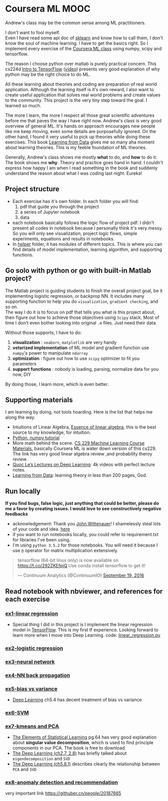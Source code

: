 # Coursera ML MOOC
Andrew's class may be the common sense among ML practitioners.  

I don't want to fool myself.  
Even I have read some api doc of [sklearn](http://scikit-learn.org/stable/modules/classes.html) and know how to call them, I don't know the soul of machine learning. I have to get the basics right. So I implement every exercise of the [Coursera ML class](https://www.coursera.org/learn/machine-learning/home/welcome) using numpy, scipy and tensorflow.  

The reason I choose python over matlab is purely practical concern. This cs224d [Intro to TensorFlow](http://cs224d.stanford.edu/lectures/CS224d-Lecture7.pdf) ([video](https://www.youtube.com/watch?v=L8Y2_Cq2X5s&index=7&list=PLmImxx8Char9Ig0ZHSyTqGsdhb9weEGam)) presents very good explanation of why python may be the right choice to do ML.  

All these learning about theories and coding are preparation of real world application. Although the learning itself is it's own reward, I also want to create useful application that solves real world problems and create values to the community. This project is the very tiny step toward the goal. I learned so much.  

The more I learn, the more I respect all those great scientific adventures before me that paves the way I have right now. Andrew's class is very good overview of general ML. It's hands on approach  encourages new people like me keep moving, even some details are purposefully ignored. On the other hand, I found it very useful to pick up theories while doing these exercises. This book [Learning from Data](http://amlbook.com/) gives me so many aha moment about learning theories. This is my feeble foundation of ML theories.

Generally, Andrew's class shows me mostly **what** to do, and **how** to do it. The book shows me **why**. Theory and practice goes hand in hand. I couldn't express how happy I am when I read something in the book and suddenly understand the reason about what I was coding last night. Eureka!

## Project structure
* Each exercise has it's own folder. In each folder you will find:
  1. pdf that guide you through the project
  2. a series of Jupyter notebook
  3. data
* each notebook basically follows the logic flow of project pdf. I didn't present all codes in notebook because I personally think it's very messy. So you will only see visualization, project logic flows, simple experiments, equations and results in notebooks.
* In [helper](https://github.com/icrtiou/coursera-ML/tree/master/helper) folder, it has modules of different topics. This is where you can find details of model implementation, learning algorithm, and supporting functions.

## Go solo with python or go with built-in Matlab project?
The Matlab project is guiding students to finish the overall project goal, be it implementing logistic regression, or backprop NN. It includes many supporting function to help you do `visualization`,  `gradient checking`, and so on.  
The way I do it is to focus on pdf that tells you what is this project about, then figure out how to achieve those objectives using `Scipy` stack. Most of time I don't even bother looking into original `.m` files. Just need their data.

Without those supports, I have to do:

1. **visualization** : `seaborn`, `matplotlib` are very handy  
2. **vetorized implementation** of ML model and gradient function use `numpy`'s power to manipulate `ndarray`  
3. **optimization** : figure out how to use `scipy` optimizer to fit you parameters  
4. **support functions** : nobody is loading, parsing, normalize data for you now, DIY  

By doing those, I learn more, which is even better.

## Supporting materials
I am learning by doing, not tools hoarding. Here is the list that helps me along the way.  
* Intuitions of Linear Algebra, [Essence of linear algebra](https://www.youtube.com/playlist?list=PLZHQObOWTQDPD3MizzM2xVFitgF8hE_ab), this is the best source to my knowledge, for intuition.
* [Python, numpy tutorial](http://cs231n.github.io/python-numpy-tutorial/)
* More math behind the scene. [CS 229 Machine Learning Course Materials](http://cs229.stanford.edu/materials.html), basically Coursera ML is water down version of this cs229. The link has very good linear algebra review ,and probability theroy review.
* [Quoc Le’s Lectures on Deep Learning](http://www.trivedigaurav.com/blog/quoc-les-lectures-on-deep-learning/): 4k videos with perfect lecture notes.
* [Learning from Data](http://amlbook.com/): learning theory in less than 200 pages, God.

## Run locally
**If you find bugs, false logic, just anything that could be better, please do me a favor by creating issues. I would love to see constructively negative feedbacks**  

* acknowledgement: Thank you [John Wittenauer](https://github.com/jdwittenauer?tab=overview&from=2016-08-01&to=2016-08-31&utf8=%E2%9C%93)! I shamelessly steal lots of your code and idea. [here](https://github.com/jdwittenauer/ipython-notebooks)    
* if you want to run notebooks locally, you could refer to requirement.txt for libraries I've been using.  
* I'm using `python 3.5.2` for those notebooks. You will need it because I use `@` operator for matrix multiplication extensively.  

<blockquote class="twitter-tweet" data-lang="en"><p lang="en" dir="ltr">tensorflow (64-bit linux only) is now available on <a href="https://t.co/292ZKEfpjQ">https://t.co/292ZKEfpjQ</a> Use conda install tensorflow to get it!</p>&mdash; Continuum Analytics (@ContinuumIO) <a href="https://twitter.com/ContinuumIO/status/777882145675096068">September 19, 2016</a></blockquote>
<script async src="//platform.twitter.com/widgets.js" charset="utf-8"></script>  

## Read notebook with nbviewer, and references for each exercise
### [ex1-linear regression](http://nbviewer.jupyter.org/github/icrtiou/coursera-ML/tree/master/ex1-linear%20regression/)
* Special thing I did in this project is I implement the linear regression model in [TensorFlow](https://www.tensorflow.org/). This is my first tf experience. Looking forward to learn more when I move into Deep Learning. code: [linear_regression.py](https://github.com/icrtiou/coursera-ML/blob/master/helper/linear_regression.py)

### [ex2-logistic regression](http://nbviewer.jupyter.org/github/icrtiou/coursera-ML/tree/master/ex2-logistic%20regression/)
### [ex3-neural network](http://nbviewer.jupyter.org/github/icrtiou/coursera-ML/tree/master/ex3-neural%20network/)
### [ex4-NN back propagation](http://nbviewer.jupyter.org/github/icrtiou/coursera-ML/tree/master/ex4-NN%20back%20propagation/)
### [ex5-bias vs variance](http://nbviewer.jupyter.org/github/icrtiou/coursera-ML/tree/master/ex5-bias%20vs%20variance/)  
* [Deep Learning](http://www.deeplearningbook.org/) ch5.4 has decent treatment of bias vs variance  

### [ex6-SVM](http://nbviewer.jupyter.org/github/icrtiou/coursera-ML/tree/master/ex6-SVM/)
### [ex7-kmeans and PCA](http://nbviewer.jupyter.org/github/icrtiou/coursera-ML/tree/master/ex7-kmeans%20and%20PCA/)
* [The Elements of
Statistical Learning](http://statweb.stanford.edu/~tibs/ElemStatLearn/) pg.64 has very good explanation about **singular value decomposition**, which is used to find principle components in our PCA. The book is free to download.  
* [The Deep Learning (ch2.7, 2.8)](http://www.deeplearningbook.org/) has briefly talked about `eigendecomposition` and `SVD`
* [The Deep Learning (ch5.8.1)](http://www.deeplearningbook.org/) describes clearly the relationship between `PCA` and `SVD`

### [ex8-anomaly detection and recommendation](http://nbviewer.jupyter.org/github/icrtiou/coursera-ML/tree/master/ex8-anomaly%20detection%20and%20recommendation/)

very important link 
https://githuber.cn/people/20187665
